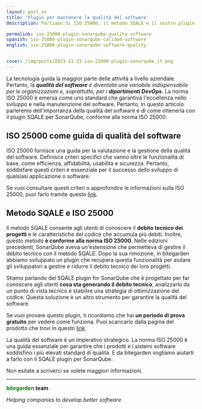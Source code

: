 ```yaml
---
layout: post_es
title: 'Plugin per mantenere la qualità del software'
description: Parliamo di ISO 25000, il metodo SQALE e il nostro plugin per SonarQube.

permalink: iso-25000-plugin-sonarqube-qualita-software
spanish: iso-25000-plugin-sonarqube-calidad-software
english: iso-25000-plugin-sonarqube-software-quality


cover: /img/posts/2023-11-23-iso-25000-plugin-sonarqube_it.png
---
```


La tecnologia guida la maggior parte delle attività a livello aziendale. Pertanto, la ***qualità del software** è diventata una variabile indispensabile per le organizzazioni e, soprattutto, per i **dipartimenti DevOps***. La norma ISO 25000 è emersa come uno standard che garantiva l'eccellenza nello sviluppo e nella manutenzione del software. Pertanto, in questo articolo parleremo dell'importanza della qualità del software e di come ottenerla con il plugin SQALE per SonarQube, conforme alla norma ISO 25000.

## ISO 25000 come guida di qualità del software

ISO 25000 fornisce una guida per la valutazione e la gestione della qualità del software. Definisce criteri specifici che vanno oltre le funzionalità di base, come efficienza, affidabilità, usabilità e sicurezza. Pertanto, soddisfare questi criteri è essenziale per il successo dello sviluppo di qualsiasi applicazione o software.

Se vuoi consultare questi criteri o approfondire le informazioni sulla ISO 25000, puoi farlo tramite questo [link](https:///normasiso.org/norma-iso-25000/). 

## Metodo SQALE e ISO 25000

Il metodo SQALE consente agli utenti di conoscere il **debito tecnico dei progetti** e le caratteristiche del codice che accumula più debiti. Inoltre, questo metodo **è conforme alla norma ISO 25000**. 
Nelle edizioni precedenti, SonarQube aveva un'estensione che permetteva di gestire il debito tecnico con il metodo SQALE. Dopo la sua rimozione, in bitegarden abbiamo sviluppato un plugin che recupera questa funzionalità per aiutare gli sviluppatori a gestire e ridurre il debito tecnico dei loro progetti.

Stiamo parlando del SQALE plugin for SonarQube che è progettato per far conoscere agli utenti **cosa sta generando il debito tecnico**, analizzarlo da un punto di vista tecnico e stabilire una strategia di ottimizzazione del codice. Questa soluzione è un altro strumento per garantire la qualità del software. 

Se vuoi provare questo plugin, ti ricordiamo che hai **un periodo di prova gratuito** per vedere come funziona. Puoi scaricarlo dalla pagina del prodotto che trovi in questo [link](https://www.bitegarden.com/es/sonarqube-sqale).

La qualità del software è un imperativo strategico. La norma ISO 25000 è una guida essenziale per garantire che i prodotti e i sistemi software soddisfino i più elevati standard di qualità. E da bitegarden vogliamo aiutarti a farlo con il SQALE plugin per SonarQube.

Non esitate a scriverci se volete maggiori informazioni.


---
**<span style="color: green">bitegarden</span> team**

_Helping companies to develop better software_